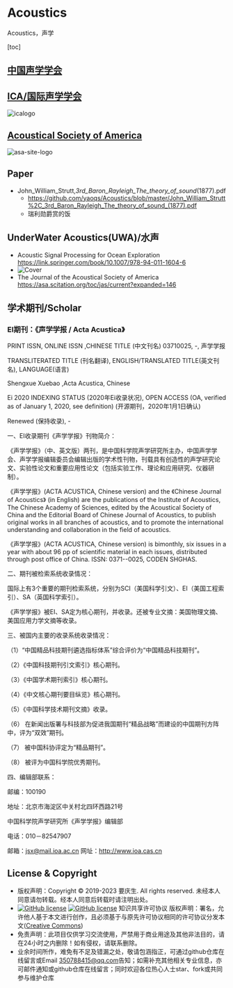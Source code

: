 # Acoustics

Acoustics，声学

[toc]

## [中国声学学会](http://www.aschina.org)

## [ICA/国际声学学会](http://www.icacommission.org)

  ![icalogo](http://www.icacommission.org/images/icalogoD.gif)

## [Acoustical Society of America](https://asa.scitation.org/)

  ![asa-site-logo](https://asa.scitation.org/pb-assets/images/publishers/asa-site-1522857372243.jpg)

## Paper

- John_William_Strutt,_3rd_Baron_Rayleigh_The_theory_of_sound_(1877).pdf
  - <https://github.com/yaoqs/Acoustics/blob/master/John_William_Strutt%2C_3rd_Baron_Rayleigh_The_theory_of_sound_(1877).pdf>
  - 瑞利勋爵赏的饭

## UnderWater Acoustics(UWA)/水声

- Acoustic Signal Processing for Ocean Exploration <https://link.springer.com/book/10.1007/978-94-011-1604-6>
- ![Cover](https://media.springernature.com/w306/springer-static/cover-hires/book/978-94-011-1604-6)
- The Journal of the Acoustical Society of America <https://asa.scitation.org/toc/jas/current?expanded=146>

## 学术期刊/Scholar

### EI期刊：《声学学报 / Acta Acustica》

PRINT ISSN, ONLINE ISSN ,CHINESE TITLE (中文刊名)
03710025, -, 声学学报

TRANSLITERATED TITLE (刊名翻译), ENGLISH/TRANSLATED TITLE(英文刊名), LANGUAGE(语言)

Shengxue Xuebao ,Acta Acustica, Chinese

Ei 2020 INDEXING STATUS (2020年Ei收录状况), OPEN ACCESS (OA, verified as of January 1, 2020, see definition)
(开源期刊，2020年1月1日确认)

Renewed (保持收录), -

一、EI收录期刊《声学学报》刊物简介：

《声学学报》（中、英文版）两刊，是中国科学院声学研究所主办，中国声学学会、声学学报编辑委员会编辑出版的学术性刊物，刊载具有创造性的声学研究论文、实验性论文和重要应用性论文（包括实验工作、理论和应用研究、仪器研制）。

《声学学报》(ACTA ACUSTICA, Chinese version) and the 《Chinese Journal of Acoustics》 (in English) are the publications of the Institute of Acoustics, The Chinese Academy of Sciences, edited by the Acoustical Society of China and the Editorial Board of Chinese Journal of Acoustics, to publish original works in all branches of acoustics, and to promote the international understanding and collaboration in the field of acoustics.

《声学学报》(ACTA ACUSTICA, Chinese version) is bimonthly, six issues in a year with about 96 pp of scientific material in each issues, distributed through post office of China. ISSN: 0371--0025, CODEN SHGHAS.

二、期刊被检索系统收录情况：

国际上有3个重要的期刊检索系统，分别为SCI（美国科学引文）、EI（美国工程索引）、SA（英国科学索引）。

《声学学报》被EI、SA定为核心期刊，并收录。还被专业文摘：美国物理文摘、美国应用力学文摘等收录。

三、被国内主要的收录系统收录情况：

（1）“中国精品科技期刊遴选指标体系”综合评价为“中国精品科技期刊”。

（2）《中国科技期刊引文索引》核心期刊。

（3）《中国学术期刊索引》核心期刊。

（4）《中文核心期刊要目纵览》核心期刊。

（5）《中国科学技术期刊文摘》收录。

（6） 在新闻出版署与科技部为促进我国期刊“精品战略”而建设的中国期刊方阵中，评为“双效”期刊。

（7） 被中国科协评定为“精品期刊”。

（8） 被评为中国科学院优秀期刊。

四、编辑部联系：

邮编：100190

地址：北京市海淀区中关村北四环西路21号

中国科学院声学研究所《声学学报》编辑部

电话：010－82547907

邮箱：<jsx@mail.ioa.ac.cn> 网址：<http://www.ioa.cas.cn>

## License & Copyright

- 版权声明：Copyright © 2019-2023 要庆生. All rights reserved. 未经本人同意请勿转载。经本人同意后转载时请注明出处。
- [![GitHub license](https://badgen.net/github/license/yaoqs/Acoustics)](https://github.com/yaoqs/Acoustics/blob/master/LICENSE) [![GitHub license](https://img.shields.io/github/license/yaoqs/Acoustics.svg)](https://github.com/yaoqs/Acoustics/blob/master/LICENSE)
知识共享许可协议 版权声明：署名，允许他人基于本文进行创作，且必须基于与原先许可协议相同的许可协议分发本文([Creative Commons](http://creativecommons.org/licenses/by-sa/4.0/ ))
- 免责声明：此项目仅供学习交流使用，严禁用于商业用途及其他非法目的，请在24小时之内删除！如有侵权，请联系删除。
- 业余时间所作，难免有不足及错漏之处，敬请包涵指正，可通过github仓库在线留言或Email <350788415@qq.com>告知；如需补充其他相关专业信息，亦可邮件通知或github仓库在线留言；同时欢迎各位热心人士star、fork或共同参与维护仓库
